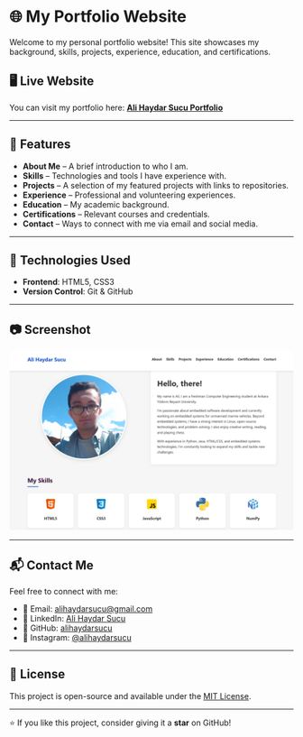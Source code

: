 # 🌐 My Portfolio Website  

Welcome to my personal portfolio website! This site showcases my background, skills, projects, experience, education, and certifications.  

## 🖥️ Live Website  
You can visit my portfolio here: **[Ali Haydar Sucu Portfolio](https://alihaydarsucu.github.io/portfolio)**  

---

## 📌 Features  
- **About Me** – A brief introduction to who I am.  
- **Skills** – Technologies and tools I have experience with.  
- **Projects** – A selection of my featured projects with links to repositories.  
- **Experience** – Professional and volunteering experiences.  
- **Education** – My academic background.  
- **Certifications** – Relevant courses and credentials.  
- **Contact** – Ways to connect with me via email and social media.  

---

## 🚀 Technologies Used  
- **Frontend**: HTML5, CSS3
- **Version Control**: Git & GitHub  

---

## 📷 Screenshot  
![Portfolio Screenshot](/Readme/Readme.png) 

---

## 📬 Contact Me  
Feel free to connect with me:  
- 📧 Email: [alihaydarsucu@gmail.com](mailto:alihaydarsucu@gmail.com)  
- 💼 LinkedIn: [Ali Haydar Sucu](https://linkedin.com/in/ali-haydar-sucu)  
- 🐙 GitHub: [alihaydarsucu](https://github.com/alihaydarsucu)  
- 📸 Instagram: [@alihaydarsucu](https://instagram.com/alihaydarsucu)  

---

## 📜 License  
This project is open-source and available under the [MIT License](LICENSE).  

---

⭐ If you like this project, consider giving it a **star** on GitHub!  
